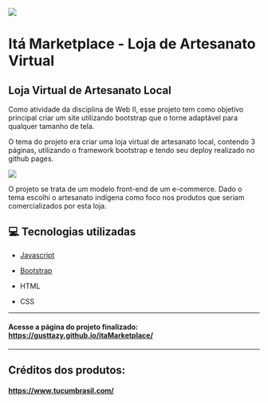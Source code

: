 <img src="images/gif1.gif"></img>

# Itá Marketplace - Loja de Artesanato Virtual


## Loja Virtual de Artesanato Local


<p>Como atividade da disciplina de Web II, esse projeto tem como objetivo principal criar um site utilizando bootstrap que o torne adaptável para qualquer tamanho de tela.</p>

<p>O tema do projeto era criar uma loja virtual de artesanato local, contendo 3 páginas, utilizando o framework bootstrap e tendo seu deploy realizado no github pages.</p>

<img src="images/gif2.gif"></img>

<p>O projeto se trata de um modelo front-end de um e-commerce. Dado o tema escolhi o artesanato indígena como foco nos produtos que seriam comercializados por esta loja.</p>

## 💻 Tecnologias utilizadas

- [Javascript](https://devdocs.io/javascript/)

- [Bootstrap](https://getbootstrap.com/docs/5.3/getting-started/introduction/)

- HTML

- CSS

<hr>

#### Acesse a página do projeto finalizado: https://gusttazy.github.io/itaMarketplace/

<hr>

## Créditos dos produtos:
#### https://www.tucumbrasil.com/